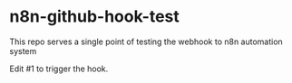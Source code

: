 # n8n-github-hook-test
This repo serves a single point of testing the webhook to n8n automation system

Edit #1 to trigger the hook.

